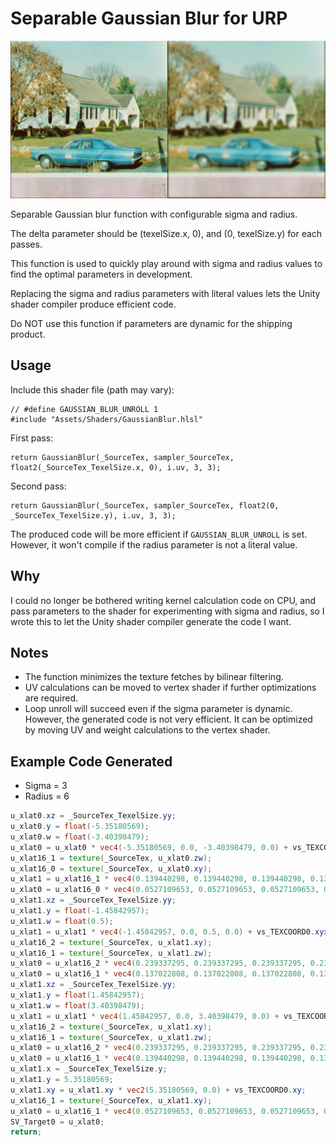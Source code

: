 Separable Gaussian Blur for URP
===

![Example output](Example.jpg)

Separable Gaussian blur function with configurable sigma and radius.

The delta parameter should be (texelSize.x, 0), and (0, texelSize.y) for each passes.

This function is used to quickly play around with sigma and radius values to find the optimal parameters in development.

Replacing the sigma and radius parameters with literal values lets the Unity shader compiler produce efficient code.

Do NOT use this function if parameters are dynamic for the shipping product.

Usage
---

Include this shader file (path may vary):
```hlsl
// #define GAUSSIAN_BLUR_UNROLL 1
#include "Assets/Shaders/GaussianBlur.hlsl"
```

First pass:
```hlsl
return GaussianBlur(_SourceTex, sampler_SourceTex, float2(_SourceTex_TexelSize.x, 0), i.uv, 3, 3);
```

Second pass:
```hlsl
return GaussianBlur(_SourceTex, sampler_SourceTex, float2(0, _SourceTex_TexelSize.y), i.uv, 3, 3);
```

The produced code will be more efficient if `GAUSSIAN_BLUR_UNROLL` is set. However, it won't compile if the radius parameter is not a literal value.

Why
---
I could no longer be bothered writing kernel calculation code on CPU, and pass parameters to the shader for experimenting with sigma and radius, so I wrote this to let the Unity shader compiler generate the code I want.

Notes
---
- The function minimizes the texture fetches by bilinear filtering.
- UV calculations can be moved to vertex shader if further optimizations are required.
- Loop unroll will succeed even if the sigma parameter is dynamic. However, the generated code is not very efficient. It can be optimized by moving UV and weight calculations to the vertex shader.

Example Code Generated
---
- Sigma = 3
- Radius = 6

```glsl
u_xlat0.xz = _SourceTex_TexelSize.yy;
u_xlat0.y = float(-5.35180569);
u_xlat0.w = float(-3.40398479);
u_xlat0 = u_xlat0 * vec4(-5.35180569, 0.0, -3.40398479, 0.0) + vs_TEXCOORD0.xyxy;
u_xlat16_1 = texture(_SourceTex, u_xlat0.zw);
u_xlat16_0 = texture(_SourceTex, u_xlat0.xy);
u_xlat1 = u_xlat16_1 * vec4(0.139440298, 0.139440298, 0.139440298, 0.139440298);
u_xlat0 = u_xlat16_0 * vec4(0.0527109653, 0.0527109653, 0.0527109653, 0.0527109653) + u_xlat1;
u_xlat1.xz = _SourceTex_TexelSize.yy;
u_xlat1.y = float(-1.45842957);
u_xlat1.w = float(0.5);
u_xlat1 = u_xlat1 * vec4(-1.45842957, 0.0, 0.5, 0.0) + vs_TEXCOORD0.xyxy;
u_xlat16_2 = texture(_SourceTex, u_xlat1.xy);
u_xlat16_1 = texture(_SourceTex, u_xlat1.zw);
u_xlat0 = u_xlat16_2 * vec4(0.239337295, 0.239337295, 0.239337295, 0.239337295) + u_xlat0;
u_xlat0 = u_xlat16_1 * vec4(0.137022808, 0.137022808, 0.137022808, 0.137022808) + u_xlat0;
u_xlat1.xz = _SourceTex_TexelSize.yy;
u_xlat1.y = float(1.45842957);
u_xlat1.w = float(3.40398479);
u_xlat1 = u_xlat1 * vec4(1.45842957, 0.0, 3.40398479, 0.0) + vs_TEXCOORD0.xyxy;
u_xlat16_2 = texture(_SourceTex, u_xlat1.xy);
u_xlat16_1 = texture(_SourceTex, u_xlat1.zw);
u_xlat0 = u_xlat16_2 * vec4(0.239337295, 0.239337295, 0.239337295, 0.239337295) + u_xlat0;
u_xlat0 = u_xlat16_1 * vec4(0.139440298, 0.139440298, 0.139440298, 0.139440298) + u_xlat0;
u_xlat1.x = _SourceTex_TexelSize.y;
u_xlat1.y = 5.35180569;
u_xlat1.xy = u_xlat1.xy * vec2(5.35180569, 0.0) + vs_TEXCOORD0.xy;
u_xlat16_1 = texture(_SourceTex, u_xlat1.xy);
u_xlat0 = u_xlat16_1 * vec4(0.0527109653, 0.0527109653, 0.0527109653, 0.0527109653) + u_xlat0;
SV_Target0 = u_xlat0;
return;
```

